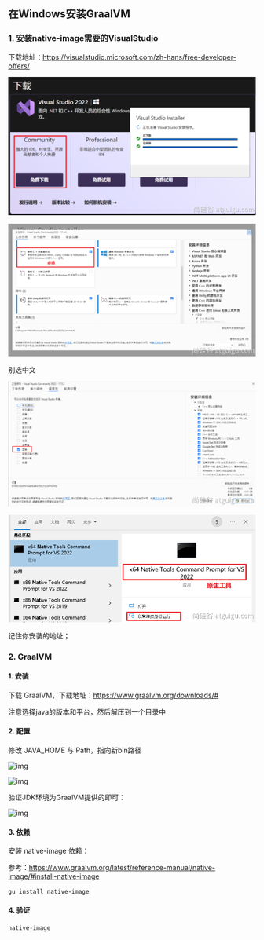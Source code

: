 ## 在Windows安装GraalVM



### 1. 安装native-image需要的VisualStudio

下载地址：https://visualstudio.microsoft.com/zh-hans/free-developer-offers/

![img](../images/1.png)



![img](../images/2.png)

别选中文

![img](../images/4.png)



![img](../images/5.png)



记住你安装的地址；



### 2. GraalVM 

#### 1. 安装

下载 GraalVM，下载地址：https://www.graalvm.org/downloads/#

注意选择java的版本和平台，然后解压到一个目录中





#### 2. 配置

修改 JAVA_HOME 与 Path，指向新bin路径

![img](https://cdn.nlark.com/yuque/0/2023/png/1613913/1684144739494-b078d166-5e09-421d-b237-7ee1a2c153f6.png?x-oss-process=image%2Fwatermark%2Ctype_d3F5LW1pY3JvaGVp%2Csize_24%2Ctext_5bCa56GF6LC3IGF0Z3VpZ3UuY29t%2Ccolor_FFFFFF%2Cshadow_50%2Ct_80%2Cg_se%2Cx_10%2Cy_10)

![img](https://cdn.nlark.com/yuque/0/2023/png/1613913/1684144848621-d8577753-5a5b-402a-863b-617f43e35db1.png?x-oss-process=image%2Fwatermark%2Ctype_d3F5LW1pY3JvaGVp%2Csize_19%2Ctext_5bCa56GF6LC3IGF0Z3VpZ3UuY29t%2Ccolor_FFFFFF%2Cshadow_50%2Ct_80%2Cg_se%2Cx_10%2Cy_10)



验证JDK环境为GraalVM提供的即可：

![img](https://cdn.nlark.com/yuque/0/2023/png/1613913/1684144703862-26be3be1-dd2d-491e-8eca-2317495d77cb.png?x-oss-process=image%2Fwatermark%2Ctype_d3F5LW1pY3JvaGVp%2Csize_28%2Ctext_5bCa56GF6LC3IGF0Z3VpZ3UuY29t%2Ccolor_FFFFFF%2Cshadow_50%2Ct_80%2Cg_se%2Cx_10%2Cy_10)



#### 3. 依赖

安装 native-image 依赖：

参考：https://www.graalvm.org/latest/reference-manual/native-image/#install-native-image

```shell
gu install native-image
```



#### 4. 验证

```shell
native-image
```





## 